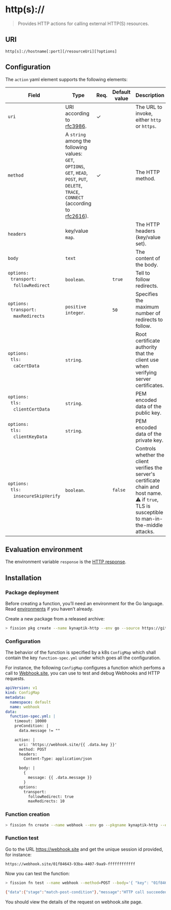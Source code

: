 # http(s)://

> Provides HTTP actions for calling external HTTP(S) resources.

## URI

`http[s]://hostname[:port][/resourceUri][?options]`

## Configuration

The `action` yaml element supports the following elements: 

| Field | Type | Req. | Default value | Description |
|--------------------------|-------------------------------------------------------------------------------------------------------------------------------------------------------------------------------------|----------|---------------|----------------------------------------------------------------------------|
| `uri` | URI according to [rfc3986](https://www.ietf.org/rfc/rfc3986.txt). | ✓ |  | The URL to invoke, either `http` or `https`. |
| `method` | A `string` among the following values: `GET`, `OPTIONS`, `GET`, `HEAD`, `POST`, `PUT`, `DELETE`, `TRACE`, `CONNECT` (according to [rfc2616](https://www.ietf.org/rfc/rfc2616.txt)). | ✓ |  | The HTTP method. |
| `headers` | key/value `map`. |  |  | The HTTP headers (key/value set). |
| `body` | `text` |  |  | The content of the body. |
| `options:`<br/>&nbsp;&nbsp;`transport:`<br/>&nbsp;&nbsp;&nbsp;&nbsp;`followRedirect` | `boolean`. |  | `true` | Tell to follow redirects. |
| `options:`<br/>&nbsp;&nbsp;`transport:`<br/>&nbsp;&nbsp;&nbsp;&nbsp;`maxRedirects` | `positive integer`. |  | `50` | Specifies the maximum number of redirects to follow. |
| `options:`<br/>&nbsp;&nbsp;`tls:`<br/>&nbsp;&nbsp;&nbsp;&nbsp;`caCertData` | `string`. |  |  | Root certificate authority that the client use when verifying server certificates. |
| `options:`<br/>&nbsp;&nbsp;`tls:`<br/>&nbsp;&nbsp;&nbsp;&nbsp;`clientCertData` | `string`. |  |  | PEM encoded data of the public key. |
| `options:`<br/>&nbsp;&nbsp;`tls:`<br/>&nbsp;&nbsp;&nbsp;&nbsp;`clientKeyData` | `string`. |  |  | PEM encoded data of the private key. |
| `options:`<br/>&nbsp;&nbsp;`tls:`<br/>&nbsp;&nbsp;&nbsp;&nbsp;`insecureSkipVerify` | `boolean`. |  | `false` | Controls whether the client verifies the server's certificate chain and host name. :warning: if `true`, TLS is susceptible to man-in-the-middle attacks. |

## Evaluation environment

The environment variable `response` is the [HTTP response](https://golang.org/pkg/net/http/#Response). 

## Installation

### Package deployment

Before creating a function, you’ll need an environment for the Go language. Read [environments](https://docs.fission.io/docs/usage/environments/) if you haven’t already.

Create a new package from a released archive:

```sh
> fission pkg create --name kynaptik-http --env go --source https://github.com/ccamel/kynaptik/releases/download/v1.0.0/kynaptik-http.zip
```

### Configuration

The behavior of the function is specified by a k8s `ConfigMap` which shall contain the key `function-spec.yml` under which goes all the configuration.

For instance, the following `ConfigMap` configures a function which perfoms a call to [Webhook.site](https://webhook.site/), you can use to test and debug Webhooks and HTTP requests.

```yaml
apiVersion: v1
kind: ConfigMap
metadata:
  namespace: default
  name: webhook
data:
  function-spec.yml: |
    timeout: 10000
    preCondition: |
      data.message != ""

    action: |
      uri: 'https://webhook.site/{{ .data.key }}'
      method: POST
      headers:
        Content-Type: application/json

      body: |
        {
          message: {{ .data.message }}
        }
      options:
        transport:
          followRedirect: true
          maxRedirects: 10
```

### Function creation

```sh
> fission fn create --name webhook --env go --pkgname kynaptik-http --entrypoint EntryPoint --configmap webhook
```

### Function test

Go to the URL https://webhook.site and get the unique session id provided, for instance:

```
https://webhook.site/01f84643-93ba-4407-9aa9-ffffffffffff
```

Now you can test the function:

```sh
> fission fn test --name webhook --method=POST --body='{ "key": "01f84643-93ba-4407-9aa9-ffffffffffff", "message":"hello world!" }' --header="Content-Type: application/json"

{"data":{"stage":"match-post-condition"},"message":"HTTP call succeeded","status":"success"}
```

You should view the details of the request on webhook.site page.
